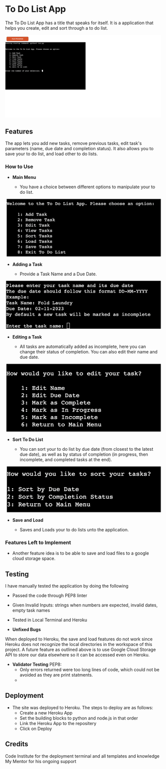 # To Do List App
The To Do List App has a title that speaks for itself. It is a application that helps you create, edit and sort through a to do list.

![Mockup](https://github.com/luayidriss/to-do-list-app/blob/72406f10aae9f84ea0372029352f017e7c913f19/media/app.png)

## Features 

The app lets you add new tasks, remove previous tasks, edit task's parameters (name, due date and completion status). It also allows you to save your to do list, and load other to do lists.

### How to Use

- __Main Menu__

  - You have a choice between different options to manipulate your to do list.

![Main Menu](https://github.com/luayidriss/to-do-list-app/blob/72406f10aae9f84ea0372029352f017e7c913f19/media/main_menu.png)

- __Adding a Task__

  - Provide a Task Name and a Due Date. 

![Add Task](https://github.com/luayidriss/to-do-list-app/blob/72406f10aae9f84ea0372029352f017e7c913f19/media/add_task.png)

- __Editing a Task__

  - All tasks are automatically added as incomplete, here you can change their status of completion. You can also edit their name and due date.

![Edit Tasks](https://github.com/luayidriss/to-do-list-app/blob/72406f10aae9f84ea0372029352f017e7c913f19/media/edit_task.png)

- __Sort To Do List__ 

  - You can sort your to do list by due date (from closest to the latest due date), as well as by status of completion (in progress, then incomplete, and completed tasks at the end).

![Sort Tasks](https://github.com/luayidriss/to-do-list-app/blob/72406f10aae9f84ea0372029352f017e7c913f19/media/sort.png)

- __Save and Load__

  - Saves and Loads your to do lists unto the application.

### Features Left to Implement

- Another feature idea is to be able to save and load files to a google cloud storage space.

## Testing 

I have manually tested the application by doing the following

  - Passed the code through PEP8 linter
  - Given Invalid Inputs: strings when numbers are expected, invalid dates, empty task names
  - Tested in Local Terminal and Heroku

- __Unfixed Bugs__

When deployed to Heroku, the save and load features do not work since Heroku does not recognize the local directories in the workspace of this project. A future feature as outlined above is to use Google Cloud Storage API to store our data elsewhere so it can be accessed even on Heroku.

- __Validator Testing__
PEP8:
  - Only errors returned were too long lines of code, which could not be avoided as they are print statments.
  -
## Deployment

- The site was deployed to Heroku. The steps to deploy are as follows: 
  - Create a new Heroku App
  - Set the building blocks to python and node.js in that order
  - Link the Heroku App to the repositery
  - Click on Deploy

## Credits 

Code Institute for the deployment terminal and all templates and knowledge
My Mentor for his ongoing support

